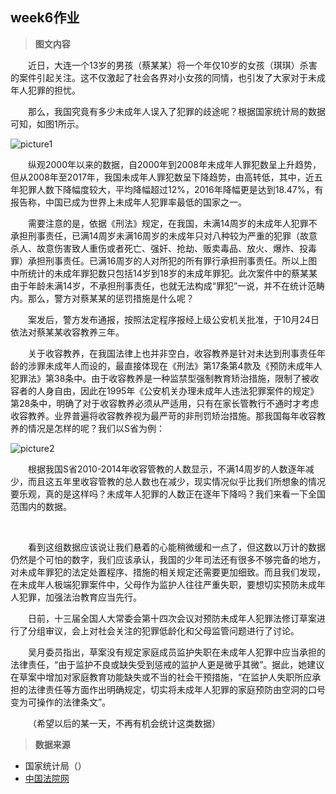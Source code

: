 ## week6作业
> __图文内容__

&emsp;&emsp;近日，大连一个13岁的男孩（蔡某某）将一个年仅10岁的女孩（琪琪）杀害的案件引起关注。这不仅激起了社会各界对小女孩的同情，也引发了大家对于未成年人犯罪的担忧。

&emsp;&emsp;那么，我国究竟有多少未成年人误入了犯罪的歧途呢？根据国家统计局的数据可知，如图1所示。

![picture1](https://github.com/lhz837540397/homework/blob/master/%E4%B8%8D%E6%BB%A118%E5%B2%81%E9%9D%92%E5%B0%91%E5%B9%B4%E5%88%91%E4%BA%8B%E7%BD%AA%E7%8A%AF%E6%95%B0.jpg)

&emsp;&emsp;纵观2000年以来的数据，自2000年到2008年未成年人罪犯数呈上升趋势，但从2008年至2017年，我国未成年人罪犯数呈下降趋势，由高转低，其中，近五年犯罪人数下降幅度较大，平均降幅超过12%，2016年降幅更是达到18.47%，有报告称，中国已成为世界上未成年人犯罪率最低的国家之一。

&emsp;&emsp;需要注意的是，依据《刑法》规定，在我国，未满14周岁的未成年人犯罪不承担刑事责任，已满14周岁未满16周岁的未成年只对八种较为严重的犯罪（故意杀人、故意伤害致人重伤或者死亡、强奸、抢劫、贩卖毒品、放火、爆炸、投毒罪）承担刑事责任。已满16周岁的人对所犯的所有罪行承担刑事责任。所以上图中所统计的未成年罪犯数只包括14岁到18岁的未成年罪犯。此次案件中的蔡某某由于年龄未满14岁，不承担刑事责任，也就无法构成“罪犯”一说，并不在统计范畴内。那么，警方对蔡某某的惩罚措施是什么呢？

&emsp;&emsp;案发后，警方发布通报，按照法定程序报经上级公安机关批准，于10月24日依法对蔡某某收容教养三年。

&emsp;&emsp;关于收容教养，在我国法律上也并非空白，收容教养是针对未达到刑事责任年龄的涉罪未成年人而设的，最直接体现在《刑法》第17条第4款及《预防未成年人犯罪法》第38条中。由于收容教养是一种监禁型强制教育矫治措施，限制了被收容者的人身自由，因此在1995年《公安机关办理未成年人违法犯罪案件的规定》第28条中，明确了对于收容教养必须从严适用，只有在家长管教行不通时才考虑收容教养。业界普遍将收容教养视为最严苛的非刑罚矫治措施。那我国每年收容教养的情况是怎样的呢？我们以S省为例：

![picture2](https://github.com/lhz837540397/homework/blob/master/2010-2014%E5%B9%B4s%E7%9C%81%E6%94%B6%E5%AE%B9%E7%AE%A1%E6%95%99%E4%BA%BA%E6%95%B0.jpg)

&emsp;&emsp;根据我国S省2010-2014年收容管教的人数显示，不满14周岁的人数逐年减少，而且这五年里收容管教的总人数也在减少，现实情况似乎比我们所想象的情况要乐观，真的是这样吗？未成年人犯罪的人数正在逐年下降吗？我们来看一下全国范围内的数据。  

&emsp;&emsp;

&emsp;&emsp;看到这组数据应该说让我们悬着的心能稍微缓和一点了，但这数以万计的数据仍然是个可怕的数字，我们应该承认，我国的少年司法还有很多不够完备的地方，对未成年罪犯的法定处置程序、措施的相关规定还需要更加细致。而且我们发现，在未成年人极端犯罪案件中，父母作为监护人往往严重失职，要想切实预防未成年人犯罪，加强法治教育应当先行。

&emsp;&emsp;日前，十三届全国人大常委会第十四次会议对预防未成年人犯罪法修订草案进行了分组审议，会上对社会关注的犯罪低龄化和父母监管问题进行了讨论。

&emsp;&emsp;吴月委员指出，草案没有规定家庭成员监护失职在未成年人犯罪中应当承担的法律责任，“由于监护不良或缺失受到惩戒的监护人更是微乎其微”。据此，她建议在草案中增加对家庭教育功能缺失或不当的社会干预措施，“在监护人失职所应承担的法律责任等方面作出明确规定，切实将未成年人犯罪的家庭预防由空洞的口号变为可操作的法律条文”。

&emsp;&emsp;（希望以后的某一天，不再有机会统计这类数据）

> __数据来源__
* 国家统计局（）
* [中国法院网](https://www.chinacourt.org/article/detail/2018/06/id/3325143.shtml)

